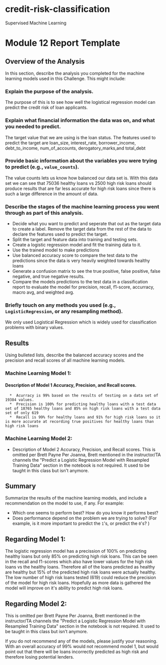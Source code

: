 # credit-risk-classification
Supervised Machine Learning

# Module 12 Report Template

## Overview of the Analysis

In this section, describe the analysis you completed for the machine learning models used in this Challenge. This might include:

### Explain the purpose of the analysis.
The purpose of this is to see how well the logistical regression model can predict the credit risk of loan applicants.

### Explain what financial information the data was on, and what you needed to predict.
The target value that we are using is the loan status. The features used to predict the target are loan_size, interest_rate, borrower_income, debt_to_income, num_of_accounts, derogatory_marks,and total_debt

### Provide basic information about the variables you were trying to predict (e.g., `value_counts`).
The value counts  lets us know how balanced our data set is. With this data set we can see that 75036 healthy loans vs 2500 high risk loans should produce results that are far less accurate for high risk loans since there is such a large difference in the amount of data.

### Describe the stages of the machine learning process you went through as part of this analysis.
 * Decide what you want to predict and seperate that out as the target data to create a label. Remove the target data from the rest of the data to declare the features used to predict the target.
 * Split the target and feature data into training and testing sets.
 * Create a logistic regression model and fit the training data to it.
 * Use the trained model to make predictions
 * Use balanced accuracy score to compare the test data to the predictions since the data is very heavily weighted towards healthy loans
 * Generate a confusion matrix to see the true positive, false positive, false negative, and true negative results.
 * Compare the models predictions to the test data in a classification report to evaluate the model for precision, recall, f1-score, accurracy, macro avg, and weighted avg. 

### Briefly touch on any methods you used (e.g., `LogisticRegression`, or any resampling method).
We only used Logistical Regression which is widely used for classification problems with binary values.

## Results

Using bulleted lists, describe the balanced accuracy scores and the precision and recall scores of all machine learning models.

### Machine Learning Model 1:
 #### Description of Model 1 Accuracy, Precision, and Recall scores. 
      *  Acurracy is 99% based on the results of testing on a data set of 19384 values.
      *  Precision is 100% for predicting healthy loans with a test data set of 18765 healthy loans and 85% on high risk loans with a test data set of only 619
      *  Recall is 99% for healthy loans and 91% for high risk loans so it is more accurate at recording true positives for healthy loans than high risk loans
 



### Machine Learning Model 2:
  * Description of Model 2 Accuracy, Precision, and Recall scores.
 This is omitted per Brett Payne
 Per Joanna,
 Brett mentioned in the instructor/TA channels the
 "Predict a Logistic Regression Model with Resampled Training Data" 
 section in the notebook is not required. 
 It used to be taught in this class but isn't anymore.

## Summary

Summarize the results of the machine learning models, and include a recommendation on the model to use, if any. For example:
* Which one seems to perform best? How do you know it performs best?
* Does performance depend on the problem we are trying to solve? (For example, is it more important to predict the `1`'s, or predict the `0`'s? )

## Regarding Model 1:
The logistic regression model has a precission of 100%  on predicting healthy loans but only 85% on predicting high risk loans. This can be seen in the recall and f1-scores which also have lower values for the high risk loans vs the healthy loans. Therefore all of the loans predicted as healthy are healthy but 15% of the predicted high risk loans were actually healthy.  The low number of high risk loans tested (619) could reduce the precision of the model for high risk loans. Hopefully as more data is gathered the model will improve on it's ability to predict high risk loans.

## Regarding Model 2:
 This is omitted per Brett Payne
 Per Joanna,
 Brett mentioned in the instructor/TA channels the
 "Predict a Logistic Regression Model with Resampled Training Data" 
 section in the notebook is not required. 
 It used to be taught in this class but isn't anymore.

If you do not recommend any of the models, please justify your reasoning.
With an overall accuracy of 99% would not recommend model 1, but would point out that there will be loans incorrectly predicted as high risk and therefore losing potential lenders.
